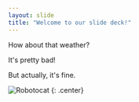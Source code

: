 ```yaml
---
layout: slide
title: "Welcome to our slide deck!"
---
```


How about that weather?

It's pretty bad!

But actually, it's fine.

![Robotocat](https://octodex.github.com/images/Robotocat.png)
{: .center}
